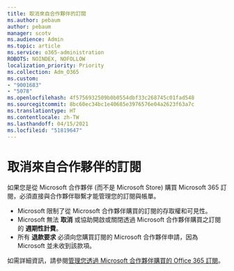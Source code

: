 ```yaml
---
title: 取消來自合作夥伴的訂閱
ms.author: pebaum
author: pebaum
manager: scotv
ms.audience: Admin
ms.topic: article
ms.service: o365-administration
ROBOTS: NOINDEX, NOFOLLOW
localization_priority: Priority
ms.collection: Adm_O365
ms.custom:
- "9001683"
- "5078"
ms.openlocfilehash: 4f5756932509b0b0554dbf33c268745c01fad548
ms.sourcegitcommit: 8bc60ec34bc1e40685e3976576e04a2623f63a7c
ms.translationtype: HT
ms.contentlocale: zh-TW
ms.lasthandoff: 04/15/2021
ms.locfileid: "51819647"
---
```

# <a name="cancel-subscription-from-partner"></a>取消來自合作夥伴的訂閱

如果您是從 Microsoft 合作夥伴 (而不是 Microsoft Store) 購買 Microsoft 365 訂閱，必須直接與合作夥伴聯繫才能管理您的訂閱與帳單。

- Microsoft 限制了從 Microsoft 合作夥伴購買的訂閱的存取權和可見性。 
- Microsoft 無法 **取消** 或協助開啟或關閉透過 Microsoft 合作夥伴購買之訂閱的 **週期性計費**。 
- 所有 **退款要求** 必須向您購買訂閱的 Microsoft 合作夥伴申請，因為 Microsoft 並未收到該款項。 

如需詳細資訊，請參閱[管理您透過 Microsoft 合作夥伴購買的 Office 365 訂閱](https://support.microsoft.com/help/4230739/microsoft-account-manage-office-365-subscription-from-third-party)。 

